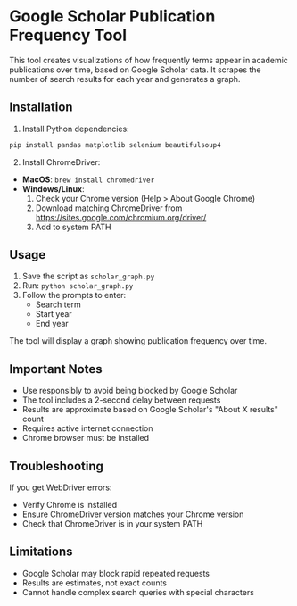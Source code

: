 # Google Scholar Publication Frequency Tool

This tool creates visualizations of how frequently terms appear in academic publications over time, based on Google Scholar data. It scrapes the number of search results for each year and generates a graph.

## Installation

1. Install Python dependencies:
```bash
pip install pandas matplotlib selenium beautifulsoup4
```

2. Install ChromeDriver:
- **MacOS**: `brew install chromedriver`
- **Windows/Linux**: 
  1. Check your Chrome version (Help > About Google Chrome)
  2. Download matching ChromeDriver from https://sites.google.com/chromium.org/driver/
  3. Add to system PATH

## Usage

1. Save the script as `scholar_graph.py`
2. Run: `python scholar_graph.py`
3. Follow the prompts to enter:
   - Search term
   - Start year
   - End year

The tool will display a graph showing publication frequency over time.

## Important Notes

- Use responsibly to avoid being blocked by Google Scholar
- The tool includes a 2-second delay between requests
- Results are approximate based on Google Scholar's "About X results" count
- Requires active internet connection
- Chrome browser must be installed

## Troubleshooting

If you get WebDriver errors:
- Verify Chrome is installed
- Ensure ChromeDriver version matches your Chrome version
- Check that ChromeDriver is in your system PATH

## Limitations

- Google Scholar may block rapid repeated requests
- Results are estimates, not exact counts
- Cannot handle complex search queries with special characters
